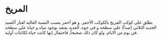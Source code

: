 # المريخ

يطلق علي كوكب المريخ بالكوكب الأحمر. و هو أحمر بسبب النسبة العالية لغبار أكسيد
الحديد الثلاثي (صدأ) علي سطحه و في جوه. العديد يعتقد بوجود مياه و حياة علي سطحه
في يوم من الايام. ولو كان ذلك صحيحاً, فاحتمال إنها كانت حياة لكائنات أولية.
